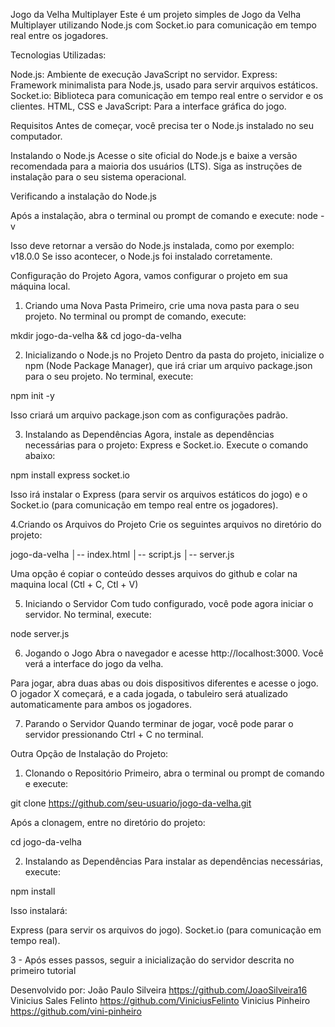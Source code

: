Jogo da Velha Multiplayer
Este é um projeto simples de Jogo da Velha Multiplayer utilizando Node.js com Socket.io para comunicação em tempo real entre os jogadores.

Tecnologias Utilizadas:

Node.js: Ambiente de execução JavaScript no servidor.
Express: Framework minimalista para Node.js, usado para servir arquivos estáticos.
Socket.io: Biblioteca para comunicação em tempo real entre o servidor e os clientes.
HTML, CSS e JavaScript: Para a interface gráfica do jogo.

Requisitos
Antes de começar, você precisa ter o Node.js instalado no seu computador.

Instalando o Node.js
Acesse o site oficial do Node.js e baixe a versão recomendada para a maioria dos usuários (LTS).
Siga as instruções de instalação para o seu sistema operacional.

Verificando a instalação do Node.js

Após a instalação, abra o terminal ou prompt de comando e execute:
node -v

Isso deve retornar a versão do Node.js instalada, como por exemplo:
v18.0.0
Se isso acontecer, o Node.js foi instalado corretamente.

Configuração do Projeto
Agora, vamos configurar o projeto em sua máquina local.

1. Criando uma Nova Pasta
Primeiro, crie uma nova pasta para o seu projeto. No terminal ou prompt de comando, execute:

mkdir jogo-da-velha && cd jogo-da-velha

2. Inicializando o Node.js no Projeto
Dentro da pasta do projeto, inicialize o npm (Node Package Manager), que irá criar um arquivo package.json para o seu projeto. No terminal, execute:

npm init -y

Isso criará um arquivo package.json com as configurações padrão.

3. Instalando as Dependências
Agora, instale as dependências necessárias para o projeto: Express e Socket.io. Execute o comando abaixo:

npm install express socket.io

Isso irá instalar o Express (para servir os arquivos estáticos do jogo) e o Socket.io (para comunicação em tempo real entre os jogadores).

4.Criando os Arquivos do Projeto
Crie os seguintes arquivos no diretório do projeto:

jogo-da-velha
│-- index.html
│-- script.js
│-- server.js

Uma opção é copiar o conteúdo desses arquivos do github e colar na maquina local (Ctl + C, Ctl + V)


5. Iniciando o Servidor
Com tudo configurado, você pode agora iniciar o servidor. No terminal, execute:

node server.js

6. Jogando o Jogo
Abra o navegador e acesse http://localhost:3000. Você verá a interface do jogo da velha.

Para jogar, abra duas abas ou dois dispositivos diferentes e acesse o jogo.
O jogador X começará, e a cada jogada, o tabuleiro será atualizado automaticamente para ambos os jogadores.

7. Parando o Servidor
Quando terminar de jogar, você pode parar o servidor pressionando Ctrl + C no terminal.


Outra Opção de Instalação do Projeto:

1. Clonando o Repositório
Primeiro, abra o terminal ou prompt de comando e execute:

git clone https://github.com/seu-usuario/jogo-da-velha.git

Após a clonagem, entre no diretório do projeto:

cd jogo-da-velha

2. Instalando as Dependências
Para instalar as dependências necessárias, execute:

npm install

Isso instalará:

Express (para servir os arquivos do jogo).
Socket.io (para comunicação em tempo real).

3 - Após esses passos, seguir a inicialização do servidor descrita no primeiro tutorial


Desenvolvido por:
João Paulo Silveira https://github.com/JoaoSilveira16
Vinicius Sales Felinto https://github.com/ViniciusFelinto
Vinicius Pinheiro https://github.com/vini-pinheiro
